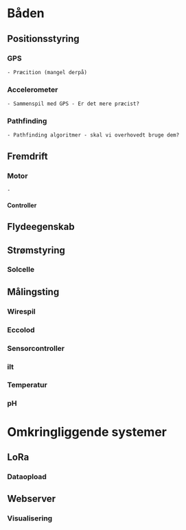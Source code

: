 # Båden
## Positionsstyring
### GPS
    - Præcition (mangel derpå)
### Accelerometer
    - Sammenspil med GPS - Er det mere præcist?
### Pathfinding
    - Pathfinding algoritmer - skal vi overhovedt bruge dem?

## Fremdrift
### Motor
    - 
#### Controller

## Flydeegenskab

## Strømstyring
### Solcelle

## Målingsting
### Wirespil
### Eccolod
### Sensorcontroller
### ilt
### Temperatur
### pH

# Omkringliggende systemer
## LoRa
### Dataopload

## Webserver
### Visualisering
